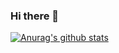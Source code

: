 ### Hi there 👋

[![Anurag's github stats](https://github-readme-stats.vercel.app/api?username=masshun)](https://github.com/anuraghazra/github-readme-stats)
